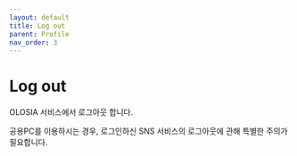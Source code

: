 ```yaml
---
layout: default
title: Log out
parent: Profile
nav_order: 3
---
```


# Log out

OLOSIA 서비스에서 로그아웃 합니다.

공용PC를 이용하시는 경우, 로그인하신 SNS 서비스의 로그아웃에 관해 특별한 주의가 필요합니다.

